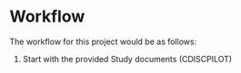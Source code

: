 # Workflow

The workflow for this project would be as follows: 
1. Start with the provided Study documents (CDISCPILOT)
  
